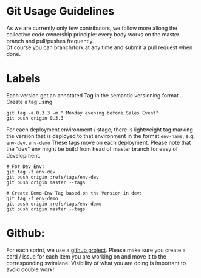 # Git Usage Guidelines
As we are currently only few contributors, we follow more allong the collective code ownership principle: every body works on the master branch and pull/pushes frequently.  
Of course you can branch/fork at any time and submit a pull request  when done.  

# Labels
Each version get an annotated Tag in the semantic versioning format
<major>.<minor>.<update>
Create a tag  using 
```
git tag -a 0.3.3 -m " Monday evening before Sales Event"
git push origin 0.3.3
```

For each deployment environment / stage, there is lightweight tag marking the version that is deployed to that environment in the format `env-name`, e.g. `env-dev`,  `env-demo` These tags move on each deployment.
Please note that the "dev" env might be build from head of master branch for easy of development.
```
# For Dev Env:
git tag -f env-dev
git push origin :refs/tags/env-dev
git push origin master --tags

# Create Demo-Env Tag based on the Version in dev:
git tag -f env-demo
git push origin :refs/tags/env-demo
git push origin master --tags

```




# Github:
For each sprint, we use a [github project](https://github.com/opendj/opendj/projects).
Please make sure you create a card / issue for each item you are working on and move it to the corresponding swimlane. Visibility of what you are doing is important to avoid double work!
